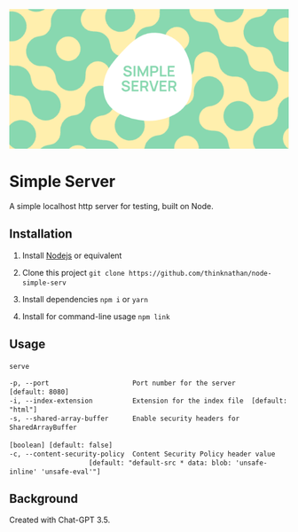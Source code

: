 <img src="_docs/simple-server-banner.png" alt="Simple Server">

# Simple Server

A simple localhost http server for testing, built on Node.

## Installation

1. Install [Nodejs](https://nodejs.org/en) or equivalent

2. Clone this project
   `git clone https://github.com/thinknathan/node-simple-serv`

3. Install dependencies
   `npm i`
   or
   `yarn`

4. Install for command-line usage
   `npm link`

## Usage

`serve`

```
-p, --port                     Port number for the server      [default: 8080]
-i, --index-extension          Extension for the index file  [default: "html"]
-s, --shared-array-buffer      Enable security headers for SharedArrayBuffer
																										[boolean] [default: false]
-c, --content-security-policy  Content Security Policy header value
					[default: "default-src * data: blob: 'unsafe-inline' 'unsafe-eval'"]
```

## Background

Created with Chat-GPT 3.5.
